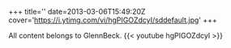 +++
title=''
date=2013-03-06T15:49:20Z
cover='https://i.ytimg.com/vi/hgPIGOZdcyI/sddefault.jpg'
+++

All content belongs to GlennBeck.
{{< youtube hgPIGOZdcyI >}}
